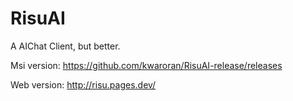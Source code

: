# RisuAI

A AIChat Client, but better.


Msi version: https://github.com/kwaroran/RisuAI-release/releases

Web version: http://risu.pages.dev/
